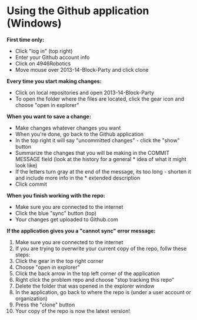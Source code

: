 Using the Github application (Windows)
======================================

**First time only:**
* Click "log in" (top right)
* Enter your Github account info
* Click on 4946Robotics
* Move mouse over 2013-14-Block-Party and click clone

**Every time you start making changes:**
* Click on local repositories and open 2013-14-Block-Party
* To open the folder where the files are located, click the gear icon and choose "open in explorer"

**When you want to save a change:**
* Make changes whatever changes you want
* When you're done, go back to the Github application
* In the top right it will say "uncommitted changes" - click the "show" button
* Summarize the changes that you will be making in the COMMIT MESSAGE field (look at the history for a general * idea of what it might look like)
* If the letters turn gray at the end of the message, its too long - shorten it and include more info in the * extended description
* Click commit

**When you finish working with the repo:**
* Make sure you are connected to the internet
* Click the blue "sync" button (top)
* Your changes get uploaded to Github.com

**If the application gives you a "cannot sync" error message:**
 1. Make sure you are connected to the internet
 2. If you are trying to overwrite your current copy of the repo, follw these steps:
   1. Click the gear in the top right corner
   2. Choose "open in explorer"
   3. Click the back arrow in the top left corner of the application
   4. Right click the problem repo and choose "stop tracking this repo"
   5. Delete the folder that was opened in the explorer window
   6. In the application, go back to where the repo is (under a user account or organization)
   7. Press the "clone" button
   8. Your copy of the repo is now the latest version!

